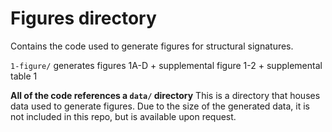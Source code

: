 # Figures directory 

Contains the code used to generate figures for structural signatures. 

`1-figure/` generates figures 1A-D + supplemental figure 1-2 + supplemental table 1 

**All of the code references a `data/` directory** This is a directory that houses data used to generate figures. Due to the size of the generated data, it is not included in this repo, but is available upon request. 
